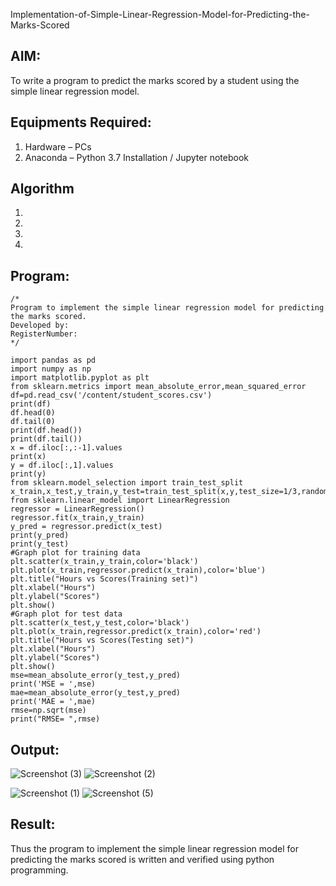 Implementation-of-Simple-Linear-Regression-Model-for-Predicting-the-Marks-Scored

## AIM:
To write a program to predict the marks scored by a student using the simple linear regression model.

## Equipments Required:
1. Hardware – PCs
2. Anaconda – Python 3.7 Installation / Jupyter notebook

## Algorithm
1. 
2. 
3. 
4. 

## Program:
```
/*
Program to implement the simple linear regression model for predicting the marks scored.
Developed by: 
RegisterNumber:  
*/

import pandas as pd
import numpy as np
import matplotlib.pyplot as plt
from sklearn.metrics import mean_absolute_error,mean_squared_error
df=pd.read_csv('/content/student_scores.csv')
print(df)
df.head(0)
df.tail(0)
print(df.head())
print(df.tail())
x = df.iloc[:,:-1].values
print(x)
y = df.iloc[:,1].values
print(y)
from sklearn.model_selection import train_test_split
x_train,x_test,y_train,y_test=train_test_split(x,y,test_size=1/3,random_state=0)
from sklearn.linear_model import LinearRegression
regressor = LinearRegression()
regressor.fit(x_train,y_train)
y_pred = regressor.predict(x_test)
print(y_pred)
print(y_test)
#Graph plot for training data
plt.scatter(x_train,y_train,color='black')
plt.plot(x_train,regressor.predict(x_train),color='blue')
plt.title("Hours vs Scores(Training set)")
plt.xlabel("Hours")
plt.ylabel("Scores")
plt.show()
#Graph plot for test data
plt.scatter(x_test,y_test,color='black')
plt.plot(x_train,regressor.predict(x_train),color='red')
plt.title("Hours vs Scores(Testing set)")
plt.xlabel("Hours")
plt.ylabel("Scores")
plt.show()
mse=mean_absolute_error(y_test,y_pred)
print('MSE = ',mse)
mae=mean_absolute_error(y_test,y_pred)
print('MAE = ',mae)
rmse=np.sqrt(mse)
print("RMSE= ",rmse)

```

## Output:
![Screenshot (3)](https://github.com/Ashokanan/Implementation-of-Simple-Linear-Regression-Model-for-Predicting-the-Marks-Scored/assets/160997973/5c5d7882-8120-49e5-b6ca-0d48f727b19d)
![Screenshot (2)](https://github.com/Ashokanan/Implementation-of-Simple-Linear-Regression-Model-for-Predicting-the-Marks-Scored/assets/160997973/3521650c-b8de-42f9-9f1b-71acb03272d9)

![Screenshot (1)](https://github.com/Ashokanan/Implementation-of-Simple-Linear-Regression-Model-for-Predicting-the-Marks-Scored/assets/160997973/b4fb0855-0638-44fb-873c-bacd26571358)
![Screenshot (5)](https://github.com/Ashokanan/Implementation-of-Simple-Linear-Regression-Model-for-Predicting-the-Marks-Scored/assets/160997973/e419a507-41bd-4063-90e2-b8305650f6c7)


## Result:
Thus the program to implement the simple linear regression model for predicting the marks scored is written and verified using python programming.
